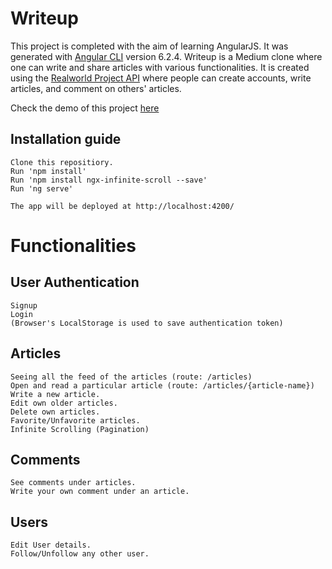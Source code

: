 # Writeup

This project is completed with the aim of learning AngularJS. It was generated with [Angular CLI](https://github.com/angular/angular-cli) version 6.2.4. Writeup is a Medium clone where one can write and share articles with various functionalities. It is created using the [Realworld Project API](https://conduit.productionready.io/api) where people can create accounts, write articles, and comment on others' articles.

Check the demo of this project [here](https://writeup.netlify.com)

## Installation guide
```
Clone this repositiory.
Run 'npm install'
Run 'npm install ngx-infinite-scroll --save'
Run 'ng serve'

The app will be deployed at http://localhost:4200/
```

# Functionalities

## User Authentication
```
Signup
Login
(Browser's LocalStorage is used to save authentication token)
```

## Articles
```
Seeing all the feed of the articles (route: /articles)
Open and read a particular article (route: /articles/{article-name})
Write a new article.
Edit own older articles.
Delete own articles.
Favorite/Unfavorite articles.
Infinite Scrolling (Pagination)
```

## Comments
```
See comments under articles.
Write your own comment under an article.
```

## Users
```
Edit User details.
Follow/Unfollow any other user.
```
